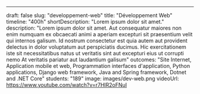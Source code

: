 ---

draft: false
slug: "developpement-web"
title: "Développement Web"
timeline: "400h"
shortDescription: "Lorem ipsum dolor sit amet."
description: "Lorem ipsum dolor sit amet. Aut consequatur maiores non enim numquam ex obcaecati animi a aperiam excepturi sit praesentium velit qui internos galisum. Id nostrum consectetur est quia autem aut provident delectus in dolor voluptatum aut perspiciatis ducimus. Hic exercitationem iste sit necessitatibus natus ut veritatis sint aut excepturi eius ut corrupti nemo At veritatis pariatur aut laudantium galisum"
outcomes: "Site Internet, Application mobile et web, Programmation interfaces d'application, Python applications, Django web framework, Java and Spring framework, Dotnet and .NET Core"
students: "189"
image: images/dev-web.png
videoUrl: https://www.youtube.com/watch?v=r7HlR2oFNuI
